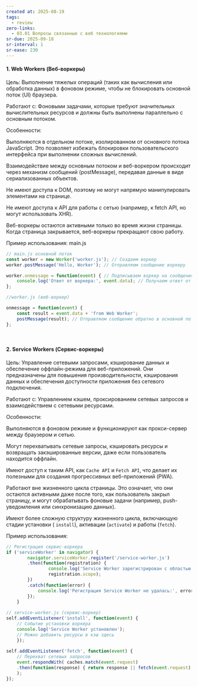 ```yaml
---
created at: 2025-08-19
tags:
  - review
zero-links:
  - 03.01 Вопросы связанные с веб технологиями
sr-due: 2025-09-18
sr-interval: 1
sr-ease: 230
---
```

#### 1. Web Workers (Веб-воркеры)

Цель: Выполнение тяжелых операций (таких как вычисления или обработка данных) в фоновом режиме, чтобы не блокировать основной поток (UI) браузера.

Работают с: Фоновыми задачами, которые требуют значительных вычислительных ресурсов и должны быть выполнены параллельно с основным потоком.

Особенности:

Выполняются в отдельном потоке, изолированном от основного потока JavaScript. Это позволяет избежать блокировки пользовательского интерфейса при выполнении сложных вычислений.

Взаимодействие между основным потоком и веб-воркером происходит через механизм сообщений (postMessage), передавая данные в виде сериализованных объектов.

Не имеют доступа к DOM, поэтому не могут напрямую манипулировать элементами на странице.

Не имеют доступа к API для работы с сетью (например, к fetch API, но могут использовать XHR).

Веб-воркеры остаются активными только во время жизни страницы. Когда страница закрывается, веб-воркеры прекращают свою работу.

Пример использования:
main.js
```js
// main.js основной поток
const worker = new Worker('worker.js'); // Создаем воркер
worker.postMessage('Hello, Worker'); // Отправляем сообщение воркеру

worker.onmessage = function(event) { // Подписываем воркер на сообщения
	console.log('Ответ от воркера:', event.data); // Получаем ответ от воркера 
}; 

//worker.js (веб-воркер) 

onmessage = function(event) { 
	const result = event.data + 'from Web Worker'; 
	postMessage(result); // Отправляем сообщение обратно в основной поток 
};
```

​

#### 2. Service Workers (Сервис-воркеры)

Цель: Управление сетевыми запросами, кэширование данных и обеспечение оффлайн-режима для веб-приложений. Они предназначены для повышения производительности, кэширования данных и обеспечения доступности приложения без сетевого подключения.

Работают с: Управлением кэшем, проксированием сетевых запросов и взаимодействием с сетевыми ресурсами.

Особенности:

Выполняются в фоновом режиме и функционируют как прокси-сервер между браузером и сетью.

Могут перехватывать сетевые запросы, кэшировать ресурсы и возвращать закэшированные версии, даже если пользователь находится оффлайн.

Имеют доступ к таким API, как `Cache API` и `Fetch API`, что делает их полезными для создания прогрессивных веб-приложений (PWA).

Работают вне жизненного цикла страницы. Это означает, что они остаются активными даже после того, как пользователь закрыл страницу, и могут обрабатывать фоновые задачи (например, push-уведомления или синхронизацию данных).

Имеют более сложную структуру жизненного цикла, включающую стадии установки (
`install`), активации (`activate`) и работы (`fetch`).

Пример использования:

```js
// Регистрация сервис-воркера 
if ('serviceWorker' in navigator) { 
		navigator.serviceWorker.register('/service-worker.js')
		.then(function(registration) { 
				console.log('Service Worker зарегистрирован с областью: ',
				registration.scope); 
		}) 
		.catch(function(error) { 
			console.log('Регистрация Service Worker не удалась:', error);
		});
	} 
		
// service-worker.js (сервис-воркер) 
self.addEventListener('install', function(event) { 
	// Событие установки воркера 
	console.log('Service Worker установлен'); 
	// Можно добавить ресурсы в кэш здесь 
	}); 
	
self.addEventListener('fetch', function(event) { 
	// Перехват сетевых запросов 
	event.respondWith( caches.match(event.request)
	.then(function(response) { return response || fetch(event.request); }) 
	);
});
```